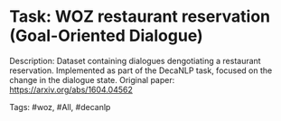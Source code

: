 Task: WOZ restaurant reservation (Goal-Oriented Dialogue)
==========================================================
Description: Dataset containing dialogues dengotiating a restaurant reservation. Implemented as part of the DecaNLP task, focused on the change in the dialogue state. Original paper: https://arxiv.org/abs/1604.04562

Tags: #woz, #All, #decanlp

